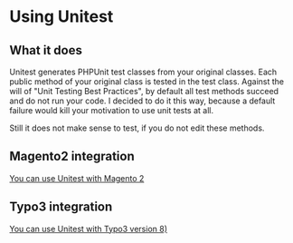 # Using Unitest 

## What it does

Unitest generates PHPUnit test classes from your original classes. Each public 
method of your original class is tested in the test class. Against the will of 
"Unit Testing Best Practices", by default all test methods succeed and do not 
run your code. I decided to do it this way, because a default failure would 
kill your motivation to use unit tests at all. 

Still it does not make sense to test, if you do not edit these methods. 

## Magento2 integration

[You can use Unitest with Magento 2](02-magento2.md)

## Typo3 integration

[You can use Unitest with Typo3 version 8)](03-typo3.md)
